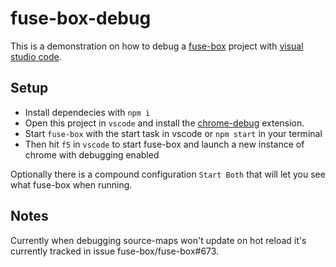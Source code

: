 # fuse-box-debug

This is a demonstration on how to debug a [fuse-box](http://fuse-box.org/) project with [visual studio code](https://code.visualstudio.com/).

## Setup

- Install dependecies with `npm i`
- Open this project in `vscode` and install the 
[chrome-debug](https://github.com/Microsoft/vscode-chrome-debug) extension.
- Start `fuse-box` with the start task in vscode or `npm start` in your terminal
- Then hit `f5` in `vscode` to start fuse-box and launch a new instance of chrome with debugging enabled

Optionally there is a compound configuration `Start Both` that will let you see what fuse-box when running.

## Notes

Currently when debugging source-maps won't update on hot reload it's currently tracked in issue fuse-box/fuse-box#673.